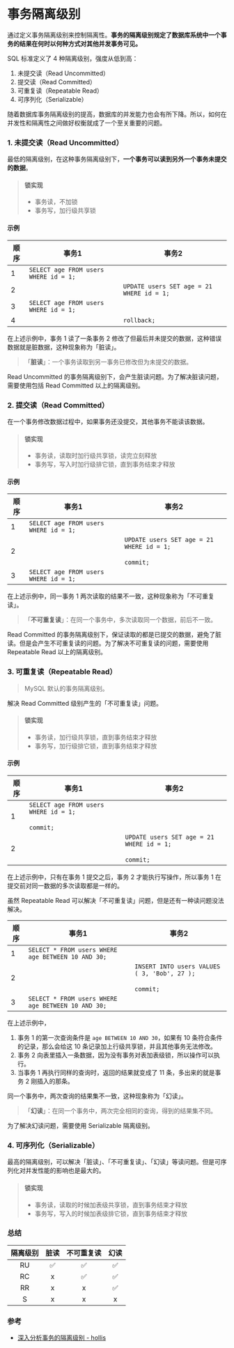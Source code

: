 # 事务隔离级别

通过定义事务隔离级别来控制隔离性。**事务的隔离级别规定了数据库系统中一个事务的结果在何时以何种方式对其他并发事务可见。**

SQL 标准定义了 4 种隔离级别，强度从低到高：
1. 未提交读（Read Uncommitted）
2. 提交读（Read Committed）
3. 可重复读（Repeatable Read）
4. 可序列化（Serializable）

随着数据库事务隔离级别的提高，数据库的并发能力也会有所下降。所以，如何在并发性和隔离性之间做好权衡就成了一个至关重要的问题。


### 1. 未提交读（Read Uncommitted）
最低的隔离级别，在这种事务隔离级别下，**一个事务可以读到另外一个事务未提交的数据**。

> #### 锁实现
> - 事务读，不加锁
> - 事务写，加行级共享锁

#### 示例
| 顺序 | 事务1 | 事务2 |
| --- | --- | --- |
| 1 | `SELECT age FROM users WHERE id = 1;` | |
| 2 | | `UPDATE users SET age = 21 WHERE id = 1;` |
| 3 | `SELECT age FROM users WHERE id = 1;` | |
| 4 | | `rollback;` |

在上述示例中，事务 1 读了一条事务 2 修改了但最后并未提交的数据，这种错误数据就是脏数据，这种现象称为「脏读」。

> 「**脏读**」：一个事务读取到另一事务已修改但为未提交的数据。

Read Uncommitted 的事务隔离级别下，会产生脏读问题。为了解决脏读问题，需要使用包括 Read Committed 以上的隔离级别。


### 2. 提交读（Read Committed）
在一个事务修改数据过程中，如果事务还没提交，其他事务不能读该数据。

> #### 锁实现
> - 事务读，读取时加行级共享锁，读完立刻释放
> - 事务写，写入时加行级排它锁，直到事务结束才释放

#### 示例
| 顺序 | 事务1 | 事务2 |
| --- | --- | --- |
| 1 | `SELECT age FROM users WHERE id = 1;` | |
| 2 | | `UPDATE users SET age = 21 WHERE id = 1;` <br/><br/> `commit;` |
| 3 | `SELECT age FROM users WHERE id = 1;` | |

在上述示例中，同一事务 1 两次读取的结果不一致，这种现象称为「不可重复读」。

> 「**不可重复读**」：在同一个事务中，多次读取同一个数据，前后不一致。

Read Committed 的事务隔离级别下，保证读取的都是已提交的数据，避免了脏读。但是会产生不可重复读的问题。为了解决不可重复读的问题，需要使用 Repeatable Read 以上的隔离级别。


### 3. 可重复读（Repeatable Read）
> MySQL 默认的事务隔离级别。

解决 Read Committed 级别产生的「不可重复读」问题。

> #### 锁实现
> - 事务读，加行级共享锁，直到事务结束才释放
> - 事务写，加行级排它锁，直到事务结束才释放

#### 示例
| 顺序 | 事务1 | 事务2 |
| --- | --- | --- |
| 1 | `SELECT age FROM users WHERE id = 1;` <br/><br/> `commit;` | |
| 2 | | `UPDATE users SET age = 21 WHERE id = 1;` <br/><br/> `commit;` |

在上述示例中，只有在事务 1 提交之后，事务 2 才能执行写操作，所以事务 1 在提交前对同一数据的多次读取都是一样的。

虽然 Repeatable Read 可以解决「不可重复读」问题，但是还有一种读问题没法解决。

| 顺序 | 事务1 | 事务2 |
| --- | --- | --- |
| 1 | `SELECT * FROM users WHERE age BETWEEN 10 AND 30;` | |
| 2 | | `INSERT INTO users VALUES ( 3, 'Bob', 27 );` <br/><br/> `commit;` |
| 3 | `SELECT * FROM users WHERE age BETWEEN 10 AND 30;` | |

在上述示例中，
1. 事务 1 的第一次查询条件是 `age BETWEEN 10 AND 30`，如果有 10 条符合条件的记录，那么会给这 10 条记录加上行级共享锁，并且其他事务无法修改。
2. 事务 2 向表里插入一条数据，因为没有事务对表加表级锁，所以操作可以执行。
3. 当事务 1 再执行同样的查询时，返回的结果就变成了 11 条，多出来的就是事务 2 刚插入的那条。

同一个事务中，两次查询的结果集不一致，这种现象称为「幻读」。

> 「**幻读**」：在同一个事务中，两次完全相同的查询，得到的结果集不同。

为了解决幻读问题，需要使用 Serializable 隔离级别。


### 4. 可序列化（Serializable）

最高的隔离级别，可以解决「脏读」、「不可重复读」、「幻读」等读问题。但是可序列化对并发性能的影响也是最大的。

> #### 锁实现
> - 事务读，读取的时候加表级共享锁，直到事务结束才释放
> - 事务写，写入的时候加表级排它锁，直到事务结束才释放


### 总结
| 隔离级别 | 脏读 | 不可重复读 | 幻读 |
| :--: | :--: | :--: | :--: |
| RU | ✅ | ✅ | ✅ |
| RC | x | ✅ | ✅ |
| RR | x | x | ✅ |
| S | x | x | x |


### 参考

- [深入分析事务的隔离级别 - hollis](https://www.hollischuang.com/archives/943)